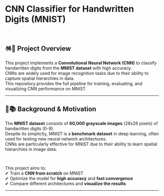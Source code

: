 # CNN Classifier for Handwritten Digits (MNIST)  

<br>

## 🪅📌 Project Overview  
This project implements a **Convolutional Neural Network (CNN)** to classify handwritten digits from the **MNIST dataset** with high accuracy. 
<br>
CNNs are widely used for image recognition tasks due to their ability to capture spatial hierarchies in data.
<br>
This repository provides the full pipeline for training, evaluating, and visualizing CNN performance on MNIST.  

---

## 🐅📚 Background & Motivation  
The **MNIST dataset** consists of **60,000 grayscale images** (28x28 pixels) of handwritten digits (0-9).  
Despite its simplicity, MNIST is a **benchmark dataset** in deep learning, often used for testing new neural network architectures.  
CNNs are particularly effective for MNIST due to their ability to learn spatial hierarchies in image data.  

<br>


This project aims to:  
✔ Train a **CNN from scratch** on MNIST  
✔ Optimize the model for **high accuracy** and **fast convergence**  
✔ Compare different architectures and **visualize the results**  

---
